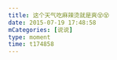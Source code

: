 ```yaml
---
title: 这个天气吃麻辣烫就是爽😵😵
date: 2015-07-19 17:48:58
mCategories: [说说]
type: moment
time: t174858
---
```


<div id="pics-20150719174858"></div>

<script src="/lib/moment/pics.js"></script>
<script>
var data = [
    {"link": "2015-07-19_000000.webp", "type": "shuoshuo"}
];
picsRender(data, "pics-20150719174858");
</script>
